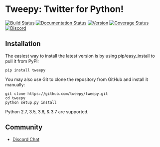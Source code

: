 Tweepy: Twitter for Python!
======

[![Build Status](http://img.shields.io/travis/tweepy/tweepy/master.svg?style=flat)](https://travis-ci.org/tweepy/tweepy)
[![Documentation Status](http://img.shields.io/badge/docs-v3.7.0-brightgreen.svg?style=flat)](http://docs.tweepy.org)
[![Version](http://img.shields.io/pypi/v/tweepy.svg?style=flat)](https://pypi.org/project/tweepy/)
[![Coverage Status](https://img.shields.io/coveralls/tweepy/tweepy/master.svg?style=flat)](https://coveralls.io/github/tweepy/tweepy?branch=master)
[![Discord](https://img.shields.io/discord/432685901596852224.svg)](https://discord.gg/bJvqnhg)

Installation
------------
The easiest way to install the latest version
is by using pip/easy_install to pull it from PyPI:

    pip install tweepy

You may also use Git to clone the repository from
GitHub and install it manually:

    git clone https://github.com/tweepy/tweepy.git
    cd tweepy
    python setup.py install

Python 2.7, 3.5, 3.6, & 3.7 are supported.

Community
---------
- [Discord Chat](https://discord.gg/bJvqnhg)

